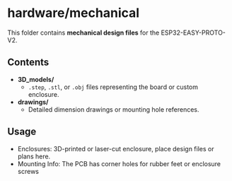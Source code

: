 # hardware/mechanical

This folder contains **mechanical design files** for the ESP32-EASY-PROTO-V2.

## Contents

- **3D_models/**  
  - `.step`, `.stl`, or `.obj` files representing the board or custom enclosure.  
- **drawings/**  
  - Detailed dimension drawings or mounting hole references.

## Usage

- Enclosures: 3D-printed or laser-cut enclosure, place design files or plans here.  
- Mounting Info: The PCB has corner holes for rubber feet or enclosure screws

